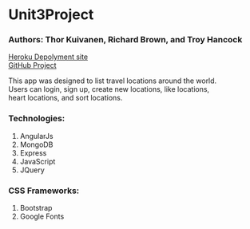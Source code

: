 # Unit3Project

### Authors: Thor Kuivanen, Richard Brown, and Troy Hancock

<a href="https://sheltered-shelf-35397.herokuapp.com/">Heroku Depolyment site</a><br>
<a href="https://github.com/yortortle/FavoriteLocationsApp">GitHub Project</a>

<p>
	This app was designed to list travel locations around the world.<br>
	Users can login, sign up, create new locations, like locations,<br>
	heart locations, and sort locations.
</p>

### Technologies:

1. AngularJs
2. MongoDB
3. Express
4. JavaScript
5. JQuery

### CSS Frameworks:

1. Bootstrap
2. Google Fonts
